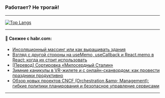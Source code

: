 ### Работает? Не трогай!

---
<!--
#### 🛠️ Technical stack:

![Java](https://img.shields.io/badge/Java-informational?logo=Oracle&style=flat&logoColor=white&color=FF4500)
![Kotlin](https://img.shields.io/badge/Kotlin-informational?logo=Kotlin&style=flat&logoColor=white&color=774D97)
![TS](https://img.shields.io/badge/TypeScript-informational?logo=typeScript&style=flat&logoColor=black&color=017acc)
![Python](https://img.shields.io/badge/Python-informational?logo=Python&style=flat&logoColor=black&color=ffdd54) <br>
![Spring](https://img.shields.io/badge/Spring-informational?logo=Spring&style=flat&logoColor=white&color=6DB33F) 
![SpringBoot](https://img.shields.io/badge/SpringBoot-informational?logo=SpringBoot&style=flat&logoColor=white&color=6DB33F)
![Nest](https://img.shields.io/badge/NestJS-informational?logo=NestJS&style=flat&logoColor=white&color=E0234E) 
![NodeJS](https://img.shields.io/badge/NodeJS-informational?logo=node.js&style=flat&logoColor=white&color=70A760)<br>
![PostgreSQL](https://img.shields.io/badge/PostgreSQL-informational?logo=PostgreSQL&style=flat&logoColor=white&color=DAA520)
![MongoDB](https://img.shields.io/badge/MongoDB-informational?logo=MongoDB&style=flat&logoColor=white&color=870000)
![Apache](https://img.shields.io/badge/Apache-informational?logo=apache&style=flat&logoColor=white&color=f74e28)

___ 
-->

<!--- #### 🛠️ : --->

[![Top Langs](https://github-readme-stats-82jvfl3w3-advtsettinggmailcoms-projects.vercel.app/api/top-langs/?username=zloylis&langs_count=10&hide_title=true&title_color=e6edf3&size_weight=0.5&count_weight=0.5&layout=compact&hide_progress=true&hide_border=true&theme=dracula)](https://github.com/zloylis)

<!---


####  :octocat:&nbsp;&nbsp; Статистика:

![GitHub stats](https://github-readme-stats-u2qms2cxw-advtsettinggmailcoms-projects.vercel.app/api?username=zloylis&show_icons=true&hide_border=true&theme=dracula&title_color=e6edf3&include_all_commits=true&count_private=true&hide_rank=false&hide_title=true&rank_icon=github)
-->
---

#### 💬 Свежее с habr.com:

<!-- BLOG-POST-LIST:START -->
- [Инсоляционный массинг или как выращивать здания](https://habr.com/ru/companies/pik_digital/articles/871714/?utm_source=habrahabr&utm_medium=rss&utm_campaign=871714)
- [Взгляд с другой стороны на useMemo, useCallback и React.memo в React: когда их стоит использовать](https://habr.com/ru/articles/871712/?utm_source=habrahabr&utm_medium=rss&utm_campaign=871712)
- [[Перевод] Сортировка «Милосердный Сталин»](https://habr.com/ru/companies/ruvds/articles/869746/?utm_source=habrahabr&utm_medium=rss&utm_campaign=869746)
- [Зимние каникулы в VR-жилете и с онлайн-сканвордом: как провести праздники продуктивно](https://habr.com/ru/companies/selectel/articles/869756/?utm_source=habrahabr&utm_medium=rss&utm_campaign=869756)
- [Обзор новых проектов CNCF &lpar;Orchestration &amp;amp; Management&rpar;: гибкие политики планирования и безопасное управление сервисами](https://habr.com/ru/companies/flant/articles/869310/?utm_source=habrahabr&utm_medium=rss&utm_campaign=869310)
<!-- BLOG-POST-LIST:END -->

---
